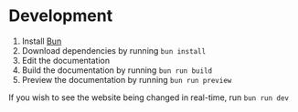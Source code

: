 # Development

1. Install [Bun](https://bun.sh)
2. Download dependencies by running `bun install`
3. Edit the documentation
4. Build the documentation by running `bun run build`
5. Preview the documentation by running `bun run preview`

If you wish to see the website being changed in real-time, run `bun run dev`
